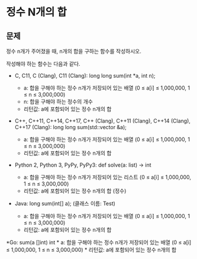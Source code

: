 # 정수 N개의 합

## 문제
정수 n개가 주어졌을 때, n개의 합을 구하는 함수를 작성하시오.

작성해야 하는 함수는 다음과 같다.

* C, C11, C (Clang), C11 (Clang): long long sum(int *a, int n);
	* a: 합을 구해야 하는 정수 n개가 저장되어 있는 배열 (0 ≤ a[i] ≤ 1,000,000, 1 ≤ n ≤ 3,000,000)
	* n: 합을 구해야 하는 정수의 개수
	* 리턴값: a에 포함되어 있는 정수 n개의 합

* C++, C++11, C++14, C++17, C++ (Clang), C++11 (Clang), C++14 (Clang), C++17 (Clang): long long sum(std::vector<int> &a);
	* a: 합을 구해야 하는 정수 n개가 저장되어 있는 배열 (0 ≤ a[i] ≤ 1,000,000, 1 ≤ n ≤ 3,000,000)
	* 리턴값: a에 포함되어 있는 정수 n개의 합

* Python 2, Python 3, PyPy, PyPy3: def solve(a: list) -> int
	* a: 합을 구해야 하는 정수 n개가 저장되어 있는 리스트 (0 ≤ a[i] ≤ 1,000,000, 1 ≤ n ≤ 3,000,000)
	* 리턴값: a에 포함되어 있는 정수 n개의 합 (정수)

* Java: long sum(int[] a); (클래스 이름: Test)
	* a: 합을 구해야 하는 정수 n개가 저장되어 있는 배열 (0 ≤ a[i] ≤ 1,000,000, 1 ≤ n ≤ 3,000,000)
	* 리턴값: a에 포함되어 있는 정수 n개의 합

*Go: sum(a []int) int
	* a: 합을 구해야 하는 정수 n개가 저장되어 있는 배열 (0 ≤ a[i] ≤ 1,000,000, 1 ≤ n ≤ 3,000,000)
	* 리턴값: a에 포함되어 있는 정수 n개의 합
